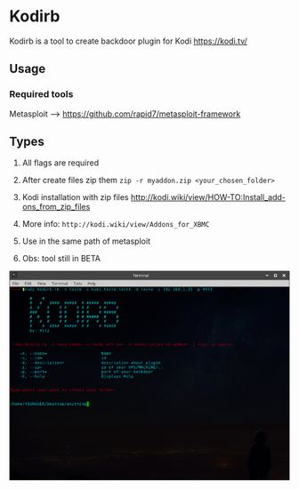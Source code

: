 # Kodirb
Kodirb is a tool to create backdoor plugin for Kodi https://kodi.tv/


## Usage
### Required tools
Metasploit --> https://github.com/rapid7/metasploit-framework

## Types
1. All flags are required
2. After create files zip them `zip -r myaddon.zip <your_chosen_folder>`
3. Kodi installation with zip files http://kodi.wiki/view/HOW-TO:Install_add-ons_from_zip_files
4. More info: `http://kodi.wiki/view/Addons_for_XBMC `
5. Use in the same path of metasploit

6. Obs: tool still in BETA

![alt text](https://github.com/sp4c30x1/Kodirb/blob/master/kodirb.png)
